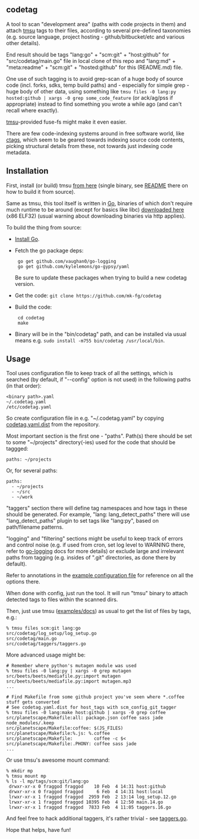 codetag
--------------------

A tool to scan "development area" (paths with code projects in them) and attach
[tmsu](http://tmsu.org/) tags to their files, according to several pre-defined
taxonomies (e.g. source language, project hosting - github/bitbucket/etc and
various other details).

End result should be tags "lang:go" + "scm:git" + "host:github" for
"src/codetag/main.go" file in local clone of this repo and "lang:md" +
"meta:readme" + "scm:git" + "hosted:github" for this (README.md) file.

One use of such tagging is to avoid grep-scan of a huge body of source code
(incl. forks, sdks, temp build paths) and - especially for simple grep - huge
body of other data, using something like `tmsu files -0 lang:py hosted:github |
xargs -0 grep some_code_feature` (or ack/ag/pss if appropriate) instead to find
something you wrote a while ago (and can't recall where exactly).

[tmsu](http://tmsu.org/)-provided fuse-fs might make it even easier.

There are few code-indexing systems around in free software world, like
[ctags](http://ctags.sourceforge.net/), which seem to be geared towards indexing
source code contents, picking structural details from these, not towards just
indexing code metadata.


Installation
--------------------

First, install (or build) tmsu [from here](http://tmsu.org/) (single binary, see
[README](https://bitbucket.org/oniony/tmsu/) there on how to build it from
source).

Same as tmsu, this tool itself is written in [Go](http://golang.org/), binaries
of which don't require much runtime to be around (except for basics like libc)
[downloaded here](http://fraggod.net/static/code/codetag) (x86 ELF32) (usual
warning about downloading binaries via http applies).

To build the thing from source:

 * [Install Go](http://www.golang.org/).

 * Fetch the go package deps:

		go get github.com/vaughan0/go-logging
		go get github.com/kylelemons/go-gypsy/yaml

	Be sure to update these packages when trying to build a new codetag version.

 * Get the code: `git clone https://github.com/mk-fg/codetag`

 * Build the code:

		cd codetag
		make

 * Binary will be in the "bin/codetag" path, and can be installed via usual
   means e.g. `sudo install -m755 bin/codetag /usr/local/bin`.


Usage
--------------------

Tool uses configuration file to keep track of all the settings, which is
searched (by default, if "--config" option is not used) in the following paths
(in that order):

	<binary path>.yaml
	~/.codetag.yaml
	/etc/codetag.yaml

So create configuration file in e.g. "~/.codetag.yaml" by copying
[codetag.yaml.dist](https://github.com/mk-fg/codetag/blob/master/codetag.yaml.dist)
from the repository.

Most important section is the first one - "paths".
Path(s) there should be set to some "~/projects" directory(-ies) used for the
code that should be taggged:

	paths: ~/projects

Or, for several paths:

	paths:
	  - ~/projects
	  - ~/src
	  - ~/work

"taggers" section there will define tag namespaces and how tags in these should
be generated.
For example, "lang: lang_detect_paths" there will use "lang_detect_paths" plugin
to set tags like "lang:py", based on path/filename patterns.

"logging" and "filtering" sections might be useful to keep track of errors and
control noise (e.g. if used from cron, set log level to WARNING there, refer to
[go-logging](https://github.com/vaughan0/go-logging) docs for more details) or
exclude large and irrelevant paths from tagging (e.g. insides of ".git"
directories, as done there by default).

Refer to annotations in the [example configuration
file](https://github.com/mk-fg/codetag/blob/master/codetag.yaml.dist) for
reference on all the options there.

When done with config, just run the tool.
It will run "tmsu" binary to attach detected tags to files within the scanned dirs.

Then, just use tmsu ([examples/docs](http://tmsu.org/)) as usual to get the list
of files by tags, e.g.:

	% tmsu files scm:git lang:go
	src/codetag/log_setup/log_setup.go
	src/codetag/main.go
	src/codetag/taggers/taggers.go

More advanced usage might be:

	# Remember where python's mutagen module was used
	% tmsu files -0 lang:py | xargs -0 grep mutagen
	src/beets/beets/mediafile.py:import mutagen
	src/beets/beets/mediafile.py:import mutagen.mp3
	...

	# Find Makefile from some github project you've seen where *.coffee stuff gets converted
	# See codetag.yaml.dist for host_tags with scm_config_git tagger
	% tmsu files -0 lang:make host:github | xargs -0 grep coffee
	src/planetscape/Makefile:all: package.json coffee sass jade node_modules/.keep
	src/planetscape/Makefile:coffee: $(JS_FILES)
	src/planetscape/Makefile:%.js: %.coffee
	src/planetscape/Makefile:        coffee -c $<
	src/planetscape/Makefile:.PHONY: coffee sass jade
	...

Or use tmsu's awesome mount command:

	% mkdir mp
	% tmsu mount mp
	% ls -l mp/tags/scm:git/lang:go
	 drwxr-xr-x 0 fraggod fraggod    10 Feb  4 14:31 host:github
	 drwxr-xr-x 0 fraggod fraggod     6 Feb  4 14:31 host:local
	 lrwxr-xr-x 1 fraggod fraggod  2959 Feb  2 13:14 log_setup.12.go
	 lrwxr-xr-x 1 fraggod fraggod 10395 Feb  4 12:50 main.14.go
	 lrwxr-xr-x 1 fraggod fraggod  7833 Feb  4 11:05 taggers.16.go

And feel free to hack additional taggers, it's rather trivial - see
[taggers.go](https://github.com/mk-fg/codetag/blob/master/src/codetag/taggers/taggers.go).

Hope that helps, have fun!
